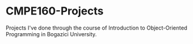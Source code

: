 # CMPE160-Projects
Projects I've done through the course of Introduction to Object-Oriented Programming in Bogazici University.
